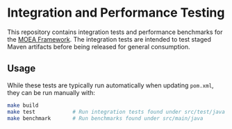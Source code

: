 # Integration and Performance Testing

This repository contains integration tests and performance benchmarks for the [MOEA Framework](https://github.com/MOEAFramework/MOEAFramework).
The integration tests are intended to test staged Maven artifacts before being released for general consumption.

## Usage

While these tests are typically run automatically when updating `pom.xml`, they can be run manually with:

```bash
make build
make test            # Run integration tests found under src/test/java
make benchmark       # Run benchmarks found under src/main/java
```
